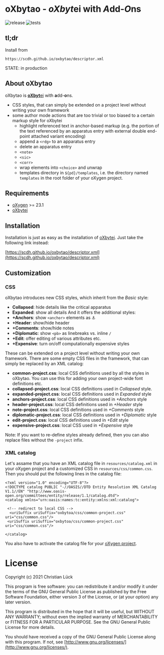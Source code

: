 # oXbytao - *oXbyt*ei with *A*dd-*O*ns #

![release](https://github.com/scdh/oxbytao/actions/workflows/release.yml/badge.svg)
![tests](https://github.com/scdh/oxbytao/actions/workflows/test-main.yml/badge.svg)

## tl;dr ##

Install from

```
https://scdh.github.io/oxbytao/descriptor.xml
```

STATE: in production

## About oXbytao ##

oXbytao is [**oXbyt**ei](https://github.com/scdh/oxbytei) with **a**dd-**o**ns.

- CSS styles, that can simply be extended on a project level without
  writing your own framework
- some author mode actions that are too trivial or too biased to a
  certain markup style for oXbytei
  - highlight referenced text in anchor-based markup (e.g. the portion
    of the text referenced by an apparatus entry with external double
    end-point attached variant encoding)
  - append a `<rdg>` to an apparatus entry
  - delete an apparatus entry
  - `<note>`
  - `<sic>`
  - `<corr>`
  - wrap elements into `<choice>` and unwrap
  - templates directory in `${pd}/templates`, i.e. the directory named
    `templates` in the root folder of your oXygen project.

## Requirements ##

- [oXygen](http:www.oxygenxml.com) >= 23.1
- [oXbytei](https://github.com/scdh/oxbytei)

## Installation ##

Installation is just as easy as the installation of
[oXbytei](https://github.com/SCDH/oxbytei#installation).  Just take
the following link instead:

[https://scdh.github.io/oxbytao/descriptor.xml](https://scdh.github.io/oxbytao/descriptor.xml)

## Customization ##

### CSS ###

oXbytao introduces new CSS styles, which inherit from the *Basic* style:
- **Collapsed**: hide details like the critical apparatus
- **Expanded**: show all details
And it offers the additional styles: 
- **+Anchors**: show `<anchor>` elements as ⚓
- **+Header**: show/hide header
- **+Comments**: show/hide notes
- **+Diplomatic**: show `<pb>` as linebreaks vs. inline `/`
- **+Edit**: offer editing of various attributes etc.
- **+Expensive**: turn on/off computationally expensive styles

These can be extended on a project level without writing your own
framework. There are some empty CSS files in the framework, that can
simply be replaced by an XML catalog:

- **common-project.css**: local CSS definitions used by all the styles
  in oXbytao. You can use this for adding your own project-wide font
  definitions etc.
- **collapsed-project.css**: local CSS definitions used in *Collapsed*
  style.
- **expanded-project.css**: local CSS definitions used in *Expanded*
  style
- **anchors-project.css**: local CSS definitions used in *+Anchors*
  style
- **header-project.css**: local CSS definitions used in *+Header*
  style
- **note-project.css**: local CSS definitions used in *+Comments*
  style
- **diplomatic-project.css**: local CSS definitions used in
  *+Diplomatic* style
- **edit-project.css**: local CSS definitions used in *+Edit* style
- **expensive-project.css**: local CSS used in *+Expensive* style


Note: If you want to re-define styles already defined, then you can
also replace files without the `-project` infix.


### XML catalog ###

Let's assame that you have an XML catalog file in
`resources/catalog.xml` in your oXygen project and a customized
CSS in `resources/css/common.css`. Then you should
put the following lines in the catalog file:

```{xml}
<?xml version="1.0" encoding="UTF-8"?>
<!DOCTYPE catalog PUBLIC "-//OASIS//DTD Entity Resolution XML Catalog V1.1//EN" "http://www.oasis-open.org/committees/entity/release/1.1/catalog.dtd">
<catalog xmlns="urn:oasis:names:tc:entity:xmlns:xml:catalog">

 <!-- redirect to local CSS -->
  <uriSuffix uriSuffix="oxbytoa/css/common-project.css" uri="css/common.css"/>
 <uriSuffix uriSuffix="oxbytoa/css/common-project.css" uri="css/common.css"/>

</catalog>
```

You also have to activate the catalog file for your [oXygen
project](https://www.oxygenxml.com/doc/versions/23.1/ug-editor/topics/preferences-xml-catalog.html#preferences-xml-catalog__xml_catalog_resolve_schema).



# License #

Copyright (c) 2021 Christian Lück

This program is free software: you can redistribute it and/or modify
it under the terms of the GNU General Public License as published by
the Free Software Foundation, either version 3 of the License, or
(at your option) any later version.

This program is distributed in the hope that it will be useful,
but WITHOUT ANY WARRANTY; without even the implied warranty of
MERCHANTABILITY or FITNESS FOR A PARTICULAR PURPOSE.  See the
GNU General Public License for more details.

You should have received a copy of the GNU General Public License
along with this program.  If not, see
[http://www.gnu.org/licenses/](http://www.gnu.org/licenses/).
